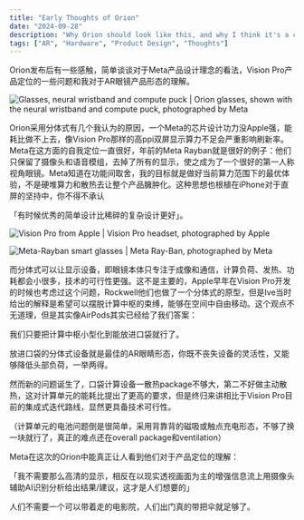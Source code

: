 ```yaml
---
title: "Early Thoughts of Orion"
date: "2024-09-28"
description: "Why Orion should look like this, and why I think it's a correct way of thinking."
tags: ["AR", "Hardware", "Product Design", "Thoughts"]
---
```




Orion发布后有一些感触，简单谈谈对于Meta产品设计理念的看法，Vision Pro产品定位的一些问题和我对于AR眼镜产品形态的理解。

![Glasses, neural wristband and compute puck | Orion glasses, shown with the neural wristband and compute puck, photographed by Meta](https://site-resources.lon1.cdn.digitaloceanspaces.com/images/posts/orion/Orion-on-face.png)

Orion采用分体式有几个我认为的原因，一个Meta的芯片设计功力没Apple强，能耗比做不上去，像Vision Pro那样的高ppi双屏显示算力不足会严重影响刷新率。Meta在这方面的自我定位一直很好，年前的Meta Rayban就是很好的例子：他们只保留了摄像头和语音模组，去掉了所有的显示，使之成为了一个很好的第一人称视角眼镜。Meta知道在功能间取舍，我的目标就是做好当前算力范围下的最优体验，不是硬堆算力和散热去让整个产品臃肿化。这种思想也根植在iPhone对于直屏的坚持中，你不得不承认

「有时候优秀的简单设计比稀碎的复杂设计更好」。

![Vision Pro from Apple | Vision Pro headset, photographed by Apple](https://site-resources.lon1.cdn.digitaloceanspaces.com/images/posts/orion/Vision-Pro.png)

![Meta-Rayban smart glasses | Meta Ray-Ban, photographed by Meta](https://site-resources.lon1.cdn.digitaloceanspaces.com/images/posts/orion/Ray-Ban.png)

而分体式可以让显示设备，即眼镜本体只专注于成像和通信，计算负荷、发热、功耗都会小很多，技术的可行性更强。这不是主要的，Apple早年在Vision Pro开发的时候也考虑过这个问题，Rockwell他们也做了一个分体式的原型，但是Ive当时给出的解释是希望可以摆脱计算中枢的束缚，能够在空间中自由移动。这个观点不无道理，但是其实像AirPods其实已经给了我们答案：

我们只要把计算中枢小型化到能放进口袋就行了。

放进口袋的分体式设备就是最佳的AR眼睛形态，你既不丧失设备的灵活性，又能够降低头部负荷，一举两得。

然而新的问题诞生了，口袋计算设备一散热package不够大，第二不好做主动散热，这对计算单元的能耗比提出了更高的要求，但是终归来讲相比于Vision Pro目前的集成式迭代路线，显然更具备技术可行性。

（计算单元的电池问题倒是很简单，采用背靠背的磁吸或触点充电形态，不够了换一块就行了，真正的难点还在overall package和ventilation）

Meta在这次的Orion中能真正让人看到他们对于产品定位的理解：

「我不需要那么高清的显示，相反在以现实透视画面为主的增强信息流上用摄像头辅助AI识别分析给出结果/建议，这才是人们想要的」

人们不需要一个可以带着走的电影院，人们出门真的带把伞就足够了。


